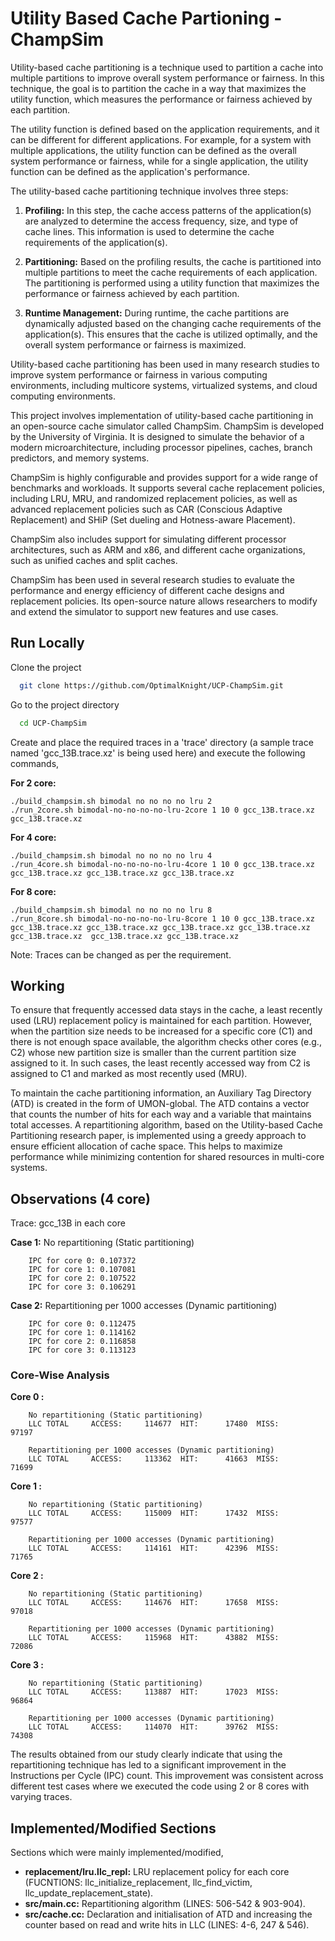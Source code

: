 
# Utility Based Cache Partioning - ChampSim

Utility-based cache partitioning is a technique used to partition a cache into multiple partitions to improve overall system performance or fairness. In this technique, the goal is to partition the cache in a way that maximizes the utility function, which measures the performance or fairness achieved by each partition.

The utility function is defined based on the application requirements, and it can be different for different applications. For example, for a system with multiple applications, the utility function can be defined as the overall system performance or fairness, while for a single application, the utility function can be defined as the application's performance.

The utility-based cache partitioning technique involves three steps:

1. **Profiling:** In this step, the cache access patterns of the application(s) are analyzed to determine the access frequency, size, and type of cache lines. This information is used to determine the cache requirements of the application(s).

2. **Partitioning:** Based on the profiling results, the cache is partitioned into multiple partitions to meet the cache requirements of each application. The partitioning is performed using a utility function that maximizes the performance or fairness achieved by each partition.

3. **Runtime Management:** During runtime, the cache partitions are dynamically adjusted based on the changing cache requirements of the application(s). This ensures that the cache is utilized optimally, and the overall system performance or fairness is maximized.

Utility-based cache partitioning has been used in many research studies to improve system performance or fairness in various computing environments, including multicore systems, virtualized systems, and cloud computing environments.

This project involves implementation of utility-based cache partitioning in an open-source cache simulator called ChampSim. ChampSim is developed by the University of Virginia. It is designed to simulate the behavior of a modern microarchitecture, including processor pipelines, caches, branch predictors, and memory systems.

ChampSim is highly configurable and provides support for a wide range of benchmarks and workloads. It supports several cache replacement policies, including LRU, MRU, and randomized replacement policies, as well as advanced replacement policies such as CAR (Conscious Adaptive Replacement) and SHiP (Set dueling and Hotness-aware Placement).

ChampSim also includes support for simulating different processor architectures, such as ARM and x86, and different cache organizations, such as unified caches and split caches.

ChampSim has been used in several research studies to evaluate the performance and energy efficiency of different cache designs and replacement policies. Its open-source nature allows researchers to modify and extend the simulator to support new features and use cases.

## Run Locally

Clone the project

```bash
  git clone https://github.com/OptimalKnight/UCP-ChampSim.git
```

Go to the project directory

```bash
  cd UCP-ChampSim
```

Create and place the required traces in a 'trace' directory (a sample trace named 'gcc_13B.trace.xz' is being used here) and execute the following commands,

**For 2 core:**

    ./build_champsim.sh bimodal no no no no lru 2
    ./run_2core.sh bimodal-no-no-no-no-lru-2core 1 10 0 gcc_13B.trace.xz gcc_13B.trace.xz

**For 4 core:** 

    ./build_champsim.sh bimodal no no no no lru 4
    ./run_4core.sh bimodal-no-no-no-no-lru-4core 1 10 0 gcc_13B.trace.xz gcc_13B.trace.xz gcc_13B.trace.xz gcc_13B.trace.xz

**For 8 core:**

    ./build_champsim.sh bimodal no no no no lru 8
    ./run_8core.sh bimodal-no-no-no-no-lru-8core 1 10 0 gcc_13B.trace.xz gcc_13B.trace.xz gcc_13B.trace.xz gcc_13B.trace.xz gcc_13B.trace.xz gcc_13B.trace.xz  gcc_13B.trace.xz gcc_13B.trace.xz

Note: Traces can be changed as per the requirement.
## Working

To ensure that frequently accessed data stays in the cache, a least recently used (LRU) replacement policy is maintained for each partition. However, when the partition size needs to be increased for a specific core (C1) and there is not enough space available, the algorithm checks other cores (e.g., C2) whose new partition size is smaller than the current partition size assigned to it. In such cases, the least recently accessed way from C2 is assigned to C1 and marked as most recently used (MRU).

To maintain the cache partitioning information, an Auxiliary Tag Directory (ATD) is created in the form of UMON-global. The ATD contains a vector that counts the number of hits for each way and a variable that maintains total accesses. A repartitioning algorithm, based on the Utility-based Cache Partitioning research paper, is implemented using a greedy approach to ensure efficient allocation of cache space. This helps to maximize performance while minimizing contention for shared resources in multi-core systems.
## Observations (4 core)

Trace: gcc_13B in each core

**Case 1:** No repartitioning (Static partitioning) 

        IPC for core 0: 0.107372 
        IPC for core 1: 0.107081 
        IPC for core 2: 0.107522 
        IPC for core 3: 0.106291 

**Case 2:** Repartitioning per 1000 accesses (Dynamic partitioning) 

        IPC for core 0: 0.112475 
        IPC for core 1: 0.114162 
        IPC for core 2: 0.116858 
        IPC for core 3: 0.113123 

### Core-Wise Analysis

**Core 0 :**

        No repartitioning (Static partitioning)
        LLC TOTAL     ACCESS:     114677  HIT:      17480  MISS:      97197
        
        Repartitioning per 1000 accesses (Dynamic partitioning)
        LLC TOTAL     ACCESS:     113362  HIT:      41663  MISS:      71699
**Core 1 :**

        No repartitioning (Static partitioning)
        LLC TOTAL     ACCESS:     115009  HIT:      17432  MISS:      97577
        
        Repartitioning per 1000 accesses (Dynamic partitioning)
        LLC TOTAL     ACCESS:     114161  HIT:      42396  MISS:      71765
**Core 2 :**

        No repartitioning (Static partitioning)
        LLC TOTAL     ACCESS:     114676  HIT:      17658  MISS:      97018
        
        Repartitioning per 1000 accesses (Dynamic partitioning)
        LLC TOTAL     ACCESS:     115968  HIT:      43882  MISS:      72086
**Core 3 :**

        No repartitioning (Static partitioning)
        LLC TOTAL     ACCESS:     113887  HIT:      17023  MISS:      96864
        
        Repartitioning per 1000 accesses (Dynamic partitioning)
        LLC TOTAL     ACCESS:     114070  HIT:      39762  MISS:      74308


The results obtained from our study clearly indicate that using the repartitioning technique has led to a significant improvement in the Instructions per Cycle (IPC) count. This improvement was consistent across different test cases where we executed the code using 2 or 8 cores with varying traces. 
 

## Implemented/Modified Sections

Sections which were mainly implemented/modified,

- **replacement/lru.llc_repl:** LRU replacement policy for each core (FUCNTIONS: llc_initialize_replacement, llc_find_victim, llc_update_replacement_state).
- **src/main.cc:** Repartitioning algorithm (LINES: 506-542 & 903-904).
- **src/cache.cc:** Declaration and initialisation of ATD and increasing the counter based on read and write hits in LLC  (LINES: 4-6, 247 & 546).
